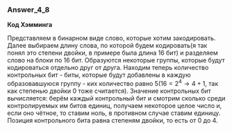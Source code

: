 ### Answer_4_8

**Код Хэмминга**

Представляем в бинарном виде слово, которые хотим закодировать. Далее выбираем длину слова, по которой будем кодировать(я так понял это степени двойки, в примере была длина 16 бит) и разделяем слово на блоки по 16 бит. Образуются некоторые группы, которые будут кодироваться отдельно друг от друга. Находим теперь количество контрольных бит - биты, которые будут добавлены в каждую образовавшуюся группу - ких количество равно 5($16 = 2^4 \rightarrow 4+1$, так как степенью двойки 0 тоже считается). Значение контрольных бит вычисляется: берём каждый контрольный бит и смотрим сколько среди контролируемых им битов единиц, получаем некоторое целое число и, если оно чётное, то ставим ноль, в противном случае ставим единицу. Позиция контрольного бита равна степеням двойки, то есть от 0 до 4.

